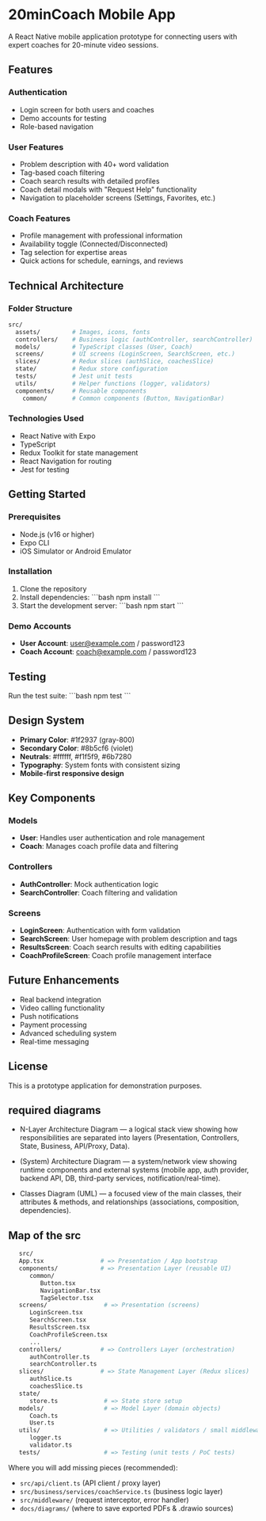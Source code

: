 # 20minCoach Mobile App

A React Native mobile application prototype for connecting users with expert coaches for 20-minute video sessions.

## Features

### Authentication
- Login screen for both users and coaches
- Demo accounts for testing
- Role-based navigation

### User Features
- Problem description with 40+ word validation
- Tag-based coach filtering
- Coach search results with detailed profiles
- Coach detail modals with "Request Help" functionality
- Navigation to placeholder screens (Settings, Favorites, etc.)

### Coach Features
- Profile management with professional information
- Availability toggle (Connected/Disconnected)
- Tag selection for expertise areas
- Quick actions for schedule, earnings, and reviews

## Technical Architecture

### Folder Structure
``` bash
src/
  assets/         # Images, icons, fonts
  controllers/    # Business logic (authController, searchController)
  models/         # TypeScript classes (User, Coach)
  screens/        # UI screens (LoginScreen, SearchScreen, etc.)
  slices/         # Redux slices (authSlice, coachesSlice)
  state/          # Redux store configuration
  tests/          # Jest unit tests
  utils/          # Helper functions (logger, validators)
  components/     # Reusable components
    common/       # Common components (Button, NavigationBar)
```

### Technologies Used
- React Native with Expo
- TypeScript
- Redux Toolkit for state management
- React Navigation for routing
- Jest for testing

## Getting Started

### Prerequisites
- Node.js (v16 or higher)
- Expo CLI
- iOS Simulator or Android Emulator

### Installation
1. Clone the repository
2. Install dependencies:
   \`\`\`bash
   npm install
   \`\`\`
3. Start the development server:
   \`\`\`bash
   npm start
   \`\`\`

### Demo Accounts
- **User Account**: user@example.com / password123
- **Coach Account**: coach@example.com / password123

## Testing
Run the test suite:
\`\`\`bash
npm test
\`\`\`

## Design System
- **Primary Color**: #1f2937 (gray-800)
- **Secondary Color**: #8b5cf6 (violet)
- **Neutrals**: #ffffff, #f1f5f9, #6b7280
- **Typography**: System fonts with consistent sizing
- **Mobile-first responsive design**

## Key Components

### Models
- **User**: Handles user authentication and role management
- **Coach**: Manages coach profile data and filtering

### Controllers
- **AuthController**: Mock authentication logic
- **SearchController**: Coach filtering and validation

### Screens
- **LoginScreen**: Authentication with form validation
- **SearchScreen**: User homepage with problem description and tags
- **ResultsScreen**: Coach search results with editing capabilities
- **CoachProfileScreen**: Coach profile management interface

## Future Enhancements
- Real backend integration
- Video calling functionality
- Push notifications
- Payment processing
- Advanced scheduling system
- Real-time messaging

## License
This is a prototype application for demonstration purposes.

## required diagrams
- N-Layer Architecture Diagram — a logical stack view showing how responsibilities are separated into layers (Presentation, Controllers, State, Business, API/Proxy, Data).

- (System) Architecture Diagram — a system/network view showing runtime components and external systems (mobile app, auth provider, backend API, DB, third-party services, notification/real-time).

- Classes Diagram (UML) — a focused view of the main classes, their attributes & methods, and relationships (associations, composition, dependencies).

## Map of the src
```bash 
   src/
   App.tsx                # => Presentation / App bootstrap
   components/            # => Presentation Layer (reusable UI)
      common/
         Button.tsx
         NavigationBar.tsx
         TagSelector.tsx
   screens/                # => Presentation (screens)
      LoginScreen.tsx
      SearchScreen.tsx
      ResultsScreen.tsx
      CoachProfileScreen.tsx
      ...
   controllers/           # => Controllers Layer (orchestration)
      authController.ts
      searchController.ts
   slices/                # => State Management Layer (Redux slices)
      authSlice.ts
      coachesSlice.ts
   state/
      store.ts             # => State store setup
   models/                 # => Model Layer (domain objects)
      Coach.ts
      User.ts
   utils/                  # => Utilities / validators / small middleware
      logger.ts
      validator.ts
   tests/                  # => Testing (unit tests / PoC tests)
```

Where you will add missing pieces (recommended):

   - `src/api/client.ts` (API client / proxy layer)
   - `src/business/services/coachService.ts` (business logic layer)
   - `src/middleware/` (request interceptor, error handler)
   - `docs/diagrams/` (where to save exported PDFs & .drawio sources)
